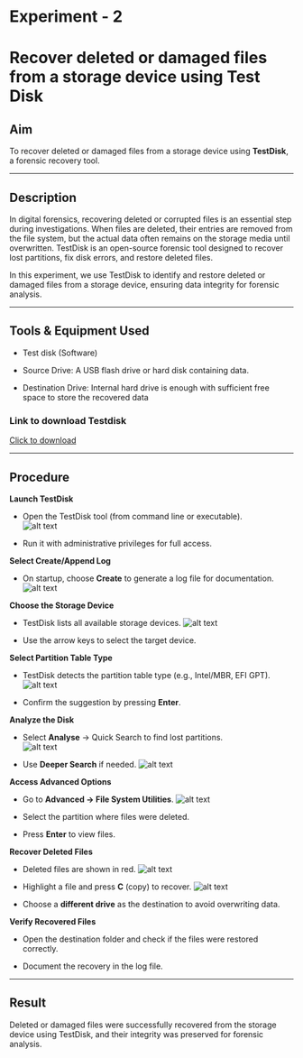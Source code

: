 # Experiment - 2
# Recover deleted or damaged files from a storage device using Test Disk
 

## Aim  
To recover deleted or damaged files from a storage device using **TestDisk**, a forensic recovery tool.  

---

## Description  
In digital forensics, recovering deleted or corrupted files is an essential step during investigations. When files are deleted, their entries are removed from the file system, but the actual data often remains on the storage media until overwritten. TestDisk is an open-source forensic tool designed to recover lost partitions, fix disk errors, and restore deleted files.  

In this experiment, we use TestDisk to identify and restore deleted or damaged files from a storage device, ensuring data integrity for forensic analysis.  

---


## Tools & Equipment Used
- Test disk (Software)

- Source Drive: A USB flash drive or hard disk containing data.

- Destination Drive: Internal hard drive is enough with sufficient free space to store the recovered data


### Link to download Testdisk
[Click to download](https://www.cgsecurity.org/Download_and_donate.php/testdisk-7.3-WIP.win64.zip)

---

## Procedure  

**Launch TestDisk**  
   - Open the TestDisk tool (from command line or executable).  
   ![alt text](<Output Screenshot/Exp2/Screenshot (58).png>)

   - Run it with administrative privileges for full access.


**Select Create/Append Log**  
   - On startup, choose **Create** to generate a log file for documentation.  
    ![alt text](<Output Screenshot/Exp2/Screenshot (59).png>)


**Choose the Storage Device**  
   - TestDisk lists all available storage devices.
    ![alt text](<Output Screenshot/Exp2/Screenshot (59).png>)

   - Use the arrow keys to select the target device.  


**Select Partition Table Type**  
   - TestDisk detects the partition table type (e.g., Intel/MBR, EFI GPT).
    ![alt text](<Output Screenshot/Exp2/Screenshot (60).png>)

   - Confirm the suggestion by pressing **Enter**. 


**Analyze the Disk**  
   - Select **Analyse** → Quick Search to find lost partitions.  
   ![alt text](<Output Screenshot/Exp2/Screenshot (61).png>)

   - Use **Deeper Search** if needed. 
    ![alt text](<Output Screenshot/Exp2/Screenshot (65).png>)
 

**Access Advanced Options**  
   - Go to **Advanced → File System Utilities**. 
    ![alt text](<Output Screenshot/Exp2/Screenshot (66).png>)

   - Select the partition where files were deleted.

   - Press **Enter** to view files.  
 

**Recover Deleted Files**  
   - Deleted files are shown in red. 
    ![alt text](<Output Screenshot/Exp2/Screenshot (71).png>)

   - Highlight a file and press **C** (copy) to recover. 
    ![alt text](<Output Screenshot/Exp2/Screenshot (72).png>)

   - Choose a **different drive** as the destination to avoid overwriting data.  
 

**Verify Recovered Files**  
   - Open the destination folder and check if the files were restored correctly.

   - Document the recovery in the log file.  

---

## Result  
Deleted or damaged files were successfully recovered from the storage device using TestDisk, and their integrity was preserved for forensic analysis.  
